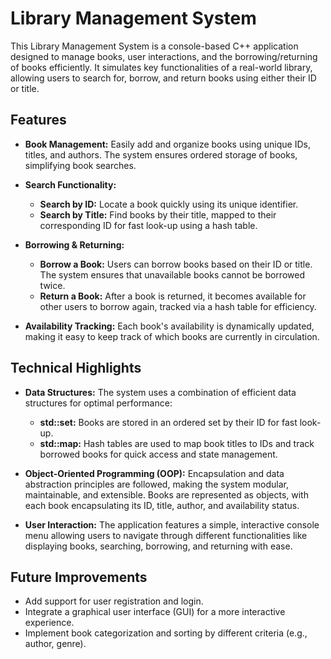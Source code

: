 # Library Management System

This Library Management System is a console-based C++ application designed to manage books, user interactions, and the borrowing/returning of books efficiently. It simulates key functionalities of a real-world library, allowing users to search for, borrow, and return books using either their ID or title.

## Features

- **Book Management:** Easily add and organize books using unique IDs, titles, and authors. The system ensures ordered storage of books, simplifying book searches.

- **Search Functionality:**
  - **Search by ID:** Locate a book quickly using its unique identifier.
  - **Search by Title:** Find books by their title, mapped to their corresponding ID for fast look-up using a hash table.

- **Borrowing & Returning:**
  - **Borrow a Book:** Users can borrow books based on their ID or title. The system ensures that unavailable books cannot be borrowed twice.
  - **Return a Book:** After a book is returned, it becomes available for other users to borrow again, tracked via a hash table for efficiency.

- **Availability Tracking:** Each book's availability is dynamically updated, making it easy to keep track of which books are currently in circulation.

## Technical Highlights

- **Data Structures:** The system uses a combination of efficient data structures for optimal performance:
  - **std::set:** Books are stored in an ordered set by their ID for fast look-up.
  - **std::map:** Hash tables are used to map book titles to IDs and track borrowed books for quick access and state management.

- **Object-Oriented Programming (OOP):** Encapsulation and data abstraction principles are followed, making the system modular, maintainable, and extensible. Books are represented as objects, with each book encapsulating its ID, title, author, and availability status.

- **User Interaction:** The application features a simple, interactive console menu allowing users to navigate through different functionalities like displaying books, searching, borrowing, and returning with ease.

## Future Improvements

- Add support for user registration and login.
- Integrate a graphical user interface (GUI) for a more interactive experience.
- Implement book categorization and sorting by different criteria (e.g., author, genre).
